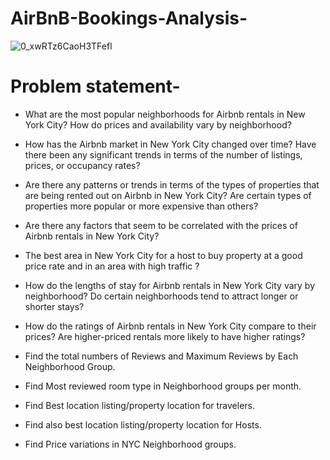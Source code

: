 # AirBnB-Bookings-Analysis-


![0_xwRTz6CaoH3TFefl](https://github.com/AkshayAI007/AirBnB-Bookings-Analysis-/assets/110448324/cc437169-1d58-4985-9c0e-87fbffaf8e61)

# Problem statement-
* What are the most popular neighborhoods for Airbnb rentals in New York City? How do prices and availability vary by neighborhood?

* How has the Airbnb market in New York City changed over time? Have there been any significant trends in terms of the number of listings, prices, or occupancy rates?

* Are there any patterns or trends in terms of the types of properties that are being rented out on Airbnb in New York City? Are certain types of properties more popular or more expensive than others?

* Are there any factors that seem to be correlated with the prices of Airbnb rentals in New York City?

* The best area in New York City for a host to buy property at a good price rate and in an area with high traffic ?

* How do the lengths of stay for Airbnb rentals in New York City vary by neighborhood? Do certain neighborhoods tend to attract longer or shorter stays?

* How do the ratings of Airbnb rentals in New York City compare to their prices? Are higher-priced rentals more likely to have higher ratings?

* Find the total numbers of Reviews and Maximum Reviews by Each Neighborhood Group.

* Find Most reviewed room type in Neighborhood groups per month.

* Find Best location listing/property location for travelers.

* Find also best location listing/property location for Hosts.

* Find Price variations in NYC Neighborhood groups.
